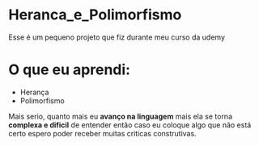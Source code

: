 # Heranca_e_Polimorfismo
Esse é um pequeno projeto que fiz durante meu curso da udemy

# O que eu aprendi:
* Herança
* Polimorfismo

Mais serio, quanto mais eu **avanço na linguagem** mais ela se torna **complexa e dificil** de entender então caso eu coloque algo que 
não está certo espero poder receber muitas criticas construtivas.
